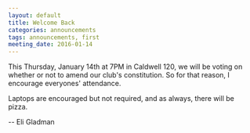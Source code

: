 ```yaml
---
layout: default
title: Welcome Back
categories: announcements
tags: announcements, first
meeting_date: 2016-01-14
---
```

This Thursday, January 14th at 7PM in Caldwell 120, we will be voting on whether
or not to amend our club's constitution. So for that reason, I encourage everyones'
attendance.

Laptops are encouraged but not required, and as always, there will be pizza.

-- Eli Gladman
